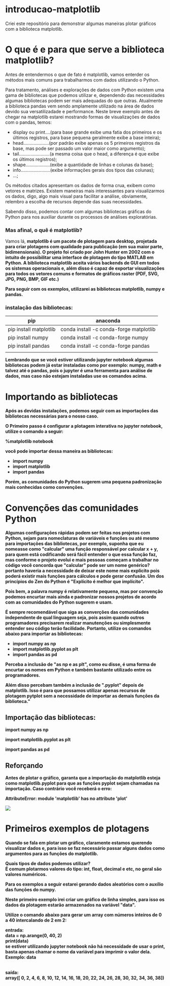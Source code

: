 # introducao-matplotlib
Criei este repositório para demonstrar algumas maneiras plotar gráficos com a biblioteca matplotlib.

# O que é e para que serve a biblioteca matplotlib?

Antes de entendermos o que de fato é matplotlib, vamos enterder os métodos mais comuns para trabalharmos com dados utilizando o Python.

Para tratamento, análises e explorações de dados com Python existem uma gama de bibliotecas que podemos utilizar e, dependendo das necessidades algumas bibliotecas podem ser mais adequadas do que outras. Atualmente a biblioteca pandas vem sendo amplamente utilizado na área de dados devido sua versatilizadade e performance. Neste breve exemplo antes de chegar na matplotlib estarei mostrando formas de visualizações de dados com o pandas, temos:
- display ou print....(para base grande exibe uma fatia dos primeiros e os últimos registros, para base pequena geralmente exibe a base inteira);
- head....................(por padrão exibe apenas os 5 primeiros registros da base, mas pode ser passado um valor maior como argumento);
- tail........................(a mesma coisa que o head, a diferença é que exibe os últimos registros);
- shape...................(exibe a quantidade de linhas e colunas da base);
- info.......................(exibe informações gerais dos tipos das colunas);
- ...;

Os métodos citados apresentam os dados de forma crua, exibem como vetores e matrizes. Existem maneiras mais interessantes para visualizarmos os dados, digo, algo mais visual para facilitar a análise, obviamente, relembro a escolha de recursos depende das suas necessidades.

Sabendo disso, podemos contar com algumas bibliotecas gráficas do Python para nos auxiliar durante os processos de análises exploratórias.

<h3>Mas afinal, o quê é matplotlib?</h3>

Vamos lá, <b>matplotlib<b> é um pacote de plotagem para desktop, projetada para criar plotagens com qualidade para publicação (em sua maior parte, bidimensionais). O projeto foi criado por John Hunter em 2002 com o intuito de possibilitar uma interface de plotagem do tipo MATLAB em Python. A biblioteca matplotlib aceita vários backends de GUI em todos os sistemas operacionais e, além disso é capaz de exportar visualizações para todos os vetores comuns e formatos de gráficos raster (PDF, SVG, JPG, PNG, BMP, GIF etc.)


Para seguir com os exemplos, utilizarei as bibliotecas <b>matplotlib</b>, <b>numpy</b> e <b>pandas</b>.

<h3>instalação das bibliotecas:</h3>

<table class="table" style="width: 300px; display: table-row-group;">
    <thead>
        <tr>
            <th>pip</th>
            <th>anaconda</th>
        </tr>
    </thead>
    <tbody>
        <tr>
            <td>pip install matplotlib</td>
            <td>conda install -c conda-forge matplotlib</td>
        </tr>
        <tr>
            <td>pip install numpy</td>
            <td>conda install -c conda-forge numpy</td>
        </tr>
        <tr>
            <td>pip install pandas</td>
            <td>conda install -c conda-forge pandas</td>
        </tr>
        <td></td>
    </tbody>
</table>

Lembrando que se você estiver utilizando <b>jupyter notebook</b> algumas bibliotecas podem já estar instaladas como por exemplo: numpy, math e talvez até o pandas, pois o jupyter é uma ferramenta para análise de dados, mas caso não estejam instaladas use os comandos acima.



# Importando as bibliotecas

Após as devidas instalações, podemos seguir com as importações das bibliotecas necessárias para o nosso caso.

O Primeiro passo é configurar a plotagem interativa no jupyter notebook, utilize o comando a seguir:

<b>%matplotlib notebook</b>

você pode importar dessa maneira as bibliotecas:
- import numpy
- import matplotlib
- import pandas

Porém, as comunidades do Python sugerem uma pequena padronização mais conhecidas como convenções.

# Convenções das comunidades Python
Algumas configurações rápidas podem ser feitas nos projetos com Python, sejam para nomeclaturas de variáveis e funções ou até mesmo para importações das bibliotecas, por exemplo, suponha que eu nomeasse como "calcular" uma função responsável por calcular x + y, para quem está codificando será fácil entender o que essa função faz, mas conforme o projeto evolui e mais pessoas começam a trabalhar no código você concorda que "calcular" pode ser um nome genérico? portanto haveria a necessidade de deixar este nome mais explícito pois poderá existir mais funções para cálculos e pode gerar confusão. Um dos princípios do Zen do Python é "Explícito é melhor que implícito".

Pois bem, a palavra <b>numpy</b> é relativamente pequena, mas por convenção podemos encurtar mais ainda e padronizar nossos projetos de acordo com as comunidades do Python sugerem e usam.

É sempre recomendável que siga as converções das comunidades independente de qual linguagem seja, pois assim quando outros programadores precisarem realizar manutenções ou simplesmente entender seu código terão facilidade. Portanto, utilize os comandos abaixo para importar as bibliotecas:

- import numpy as np
- import matplotlib.pyplot as plt
- import pandas as pd

Perceba a inclusão de <b>"as np</b> e <b>as plt"</b>, como eu disse, é uma forma de encurtar os nomes em Python e também bastante utilizado entre os programadores.

Além disso percebam também a inclusão de <b>".pyplot"</b> depois de matplotlib. Isso é para que possamos utilizar apenas recursos de plotagem pytplot sem a necessidade de importar as demais funções da biblioteca."


## Importação das bibliotecas:
<p>import numpy as np</p>
<p>import matplotlib.pyplot as plt</p>
<p>import pandas as pd</p>

## Reforçando
Antes de plotar o gráfico, garanta que a importação do <b>matplotlib</b> esteja como <b>matplotlib.pyplot</b> para que as funções pyplot sejam chamadas na importação. Caso contrário você receberá o erro:

<p><b>AttributeError</b>: module 'matplotlib' has no attribute 'plot'</p>

<span align="center">
  <img src="https://user-images.githubusercontent.com/80490529/222750639-f5217bd2-6975-4227-91f1-8a82f0fd2cb7.png" />
</span>


# Primeiros exemplos de plotagens

Quando se fala em plotar um gráfico, claramente estamos querendo visualizar dados e, para isso se faz necessário passar alguns dados como argumentos para as funções do matplotlib.

Quais tipos de dados podemos utilizar?<br>
É comum plotarmos valores do tipo: <b>int, float, decimal e etc, no geral são valores numéricos</b>.

Para os exemplos a seguir estarei gerando dados aleatórios com o auxílio das funções do numpy.

Neste primeiro exemplo irei criar um gráfico de linha simples, para isso os dados da plotagem estarão armazenados na variável <b>"data"</b>.

Utilize o comando abaixo para gerar um array com números inteiros de 0 a 40 intercalando de 2 em 2:

<b>entrada</b>:<br>data = np.arange(0, 40, 2)
<br>print(<b>data</b>)
<br>se estiver utilizando jupyter notebook não há necessidade de usar o print, basta apenas chamar o nome da variável para imprimir o valor dela.
<br>Exemplo: <b>data</b>

<br><b>saída:</b><br>array([ 0,  2,  4,  6,  8, 10, 12, 14, 16, 18, 20, 22, 24, 26, 28, 30, 32,
       34, 36, 38])

